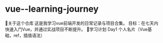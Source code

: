 # vue--learning-journey
🚀关于这个仓库
这是我学习vue前端开发的日常记录与项目合集。
目标：在七天内快速入门Vue，并通过实战项目不断提升。
📅学习计划
Day1 个人名片（Vue基础，ref，插值语法）
